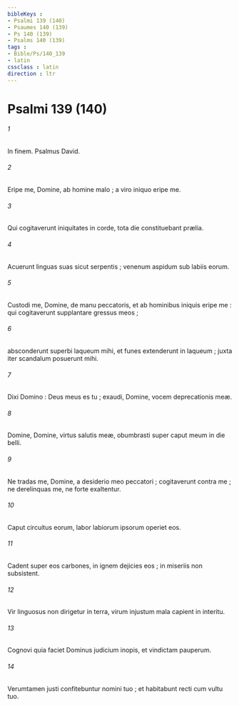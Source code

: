 ```yaml
---
bibleKeys : 
- Psalmi 139 (140)
- Psaumes 140 (139)
- Ps 140 (139)
- Psalms 140 (139)
tags : 
- Bible/Ps/140_139
- latin
cssclass : latin
direction : ltr
---
```


# Psalmi 139 (140)

###### 1
In finem. Psalmus David.
###### 2
Eripe me, Domine, ab homine malo ; a viro iniquo eripe me.
###### 3
Qui cogitaverunt iniquitates in corde, tota die constituebant prælia.
###### 4
Acuerunt linguas suas sicut serpentis ; venenum aspidum sub labiis eorum.
###### 5
Custodi me, Domine, de manu peccatoris, et ab hominibus iniquis eripe me : qui cogitaverunt supplantare gressus meos ;
###### 6
absconderunt superbi laqueum mihi, et funes extenderunt in laqueum ; juxta iter scandalum posuerunt mihi.
###### 7
Dixi Domino : Deus meus es tu ; exaudi, Domine, vocem deprecationis meæ.
###### 8
Domine, Domine, virtus salutis meæ, obumbrasti super caput meum in die belli.
###### 9
Ne tradas me, Domine, a desiderio meo peccatori ; cogitaverunt contra me ; ne derelinquas me, ne forte exaltentur.
###### 10
Caput circuitus eorum, labor labiorum ipsorum operiet eos.
###### 11
Cadent super eos carbones, in ignem dejicies eos ; in miseriis non subsistent.
###### 12
Vir linguosus non dirigetur in terra, virum injustum mala capient in interitu.
###### 13
Cognovi quia faciet Dominus judicium inopis, et vindictam pauperum.
###### 14
Verumtamen justi confitebuntur nomini tuo ; et habitabunt recti cum vultu tuo.
